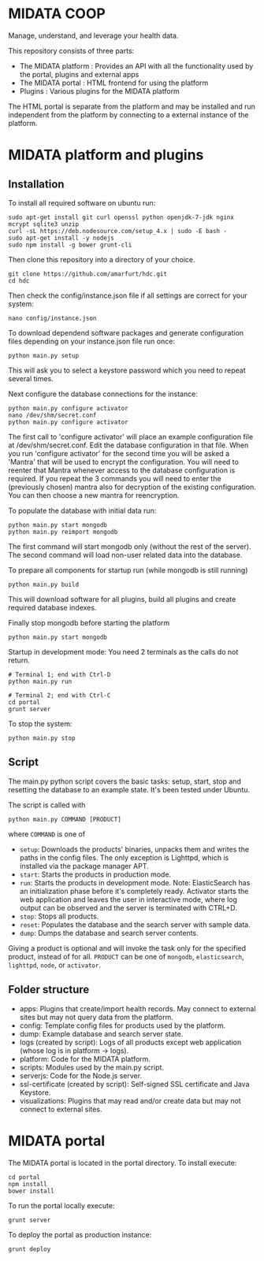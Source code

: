 MIDATA COOP 
=============================

Manage, understand, and leverage your health data.


This repository consists of three parts:
- The MIDATA platform : Provides an API with all the functionality used by the portal, plugins and external apps
- The MIDATA portal : HTML frontend for using the platform
- Plugins : Various plugins for the MIDATA platform

The HTML portal is separate from the platform and may be installed and run independent from the platform by connecting to a 
external instance of the platform. 

MIDATA platform and plugins
===========================


Installation
-------
 
To install all required software on ubuntu run:
```
sudo apt-get install git curl openssl python openjdk-7-jdk nginx mcrypt sqlite3 unzip
curl -sL https://deb.nodesource.com/setup_4.x | sudo -E bash -
sudo apt-get install -y nodejs
sudo npm install -g bower grunt-cli
```

Then clone this repository into a directory of your choice. 
```
git clone https://github.com/amarfurt/hdc.git
cd hdc
```

Then check the config/instance.json file if all settings are correct for your system:
```
nano config/instance.json
```

To download dependend software packages and generate configuration files depending on your instance.json file run once:
```
python main.py setup
```
This will ask you to select a keystore password which you need to repeat several times.

Next configure the database connections for the instance:
```
python main.py configure activator
nano /dev/shm/secret.conf
python main.py configure activator
```
The first call to 'configure activator' will place an example configuration file at /dev/shm/secret.conf. Edit the database
configuration in that file. When you run 'configure activator' for the second time you will be asked a 'Mantra' that will be
used to encrypt the configuration. You will need to reenter that Mantra whenever access to the database configuration is required.
If you repeat the 3 commands you will need to enter the (previously chosen) mantra also for decryption of the existing configuration.
You can then choose a new mantra for reencryption. 

To populate the database with initial data run:
```
python main.py start mongodb
python main.py reimport mongodb
```
The first command will start mongodb only (without the rest of the server). The second command will load non-user related data into the database.

To prepare all components for startup run (while mongodb is still running)
```
python main.py build
```
This will download software for all plugins, build all plugins and create required database indexes.

Finally stop mongodb before starting the platform
```
python main.py start mongodb
```

Startup in development mode:
You need 2 terminals as the calls do not return.
```
# Terminal 1; end with Ctrl-D
python main.py run

# Terminal 2; end with Ctrl-C
cd portal
grunt server
```

To stop the system:
```
python main.py stop
```

Script
------
The main.py python script covers the basic tasks: setup, start, stop and resetting the database to an example state. It's been tested under Ubuntu.

The script is called with
```
python main.py COMMAND [PRODUCT]
```
where ```COMMAND``` is one of
- ```setup```: Downloads the products' binaries, unpacks them and writes the paths in the config files. The only exception is Lighttpd, which is installed via the package manager APT.
- ```start```: Starts the products in production mode. 
- ```run```: Starts the products in development mode. Note: ElasticSearch has an initialization phase before it's completely ready. Activator starts the web application and leaves the user in interactive mode, where log output can be observed and the server is terminated with CTRL+D.
- ```stop```: Stops all products.
- ```reset```: Populates the database and the search server with sample data.
- ```dump```: Dumps the database and search server contents.

Giving a product is optional and will invoke the task only for the specified product, instead of for all. ```PRODUCT``` can be one of ```mongodb```, ```elasticsearch```, ```lighttpd```, ```node```, or ```activator```.

Folder structure
----------------

- apps: Plugins that create/import health records. May connect to external sites but may not query data from the platform.
- config: Template config files for products used by the platform.
- dump: Example database and search server state.
- logs (created by script): Logs of all products except web application (whose log is in platform -> logs).
- platform: Code for the MIDATA platform.
- scripts: Modules used by the main.py script.
- serverjs: Code for the Node.js server.
- ssl-certificate (created by script): Self-signed SSL certificate and Java Keystore.
- visualizations: Plugins that may read and/or create data but may not connect to external sites.


MIDATA portal
==============
The MIDATA portal is located in the portal directory. To install execute:
```
cd portal
npm install
bower install
```

To run the portal locally execute:
```
grunt server
```

To deploy the portal as production instance:
```
grunt deploy
```